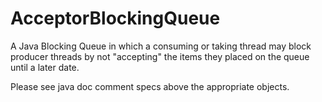 # AcceptorBlockingQueue

A Java Blocking Queue in which a consuming or taking thread may block producer threads by not "accepting" the items they placed on the queue until a later date. 

Please see java doc comment specs above the appropriate objects.


 
